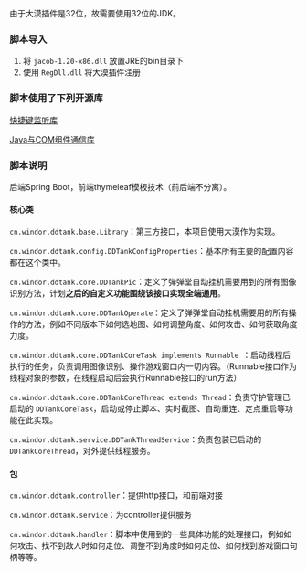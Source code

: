 由于大漠插件是32位，故需要使用32位的JDK。

### 脚本导入

1. 将 `jacob-1.20-x86.dll` 放置JRE的bin目录下
2. 使用 `RegDll.dll` 将大漠插件注册


### 脚本使用了下列开源库

[快捷键监听库](https://github.com/melloware/jintellitype)

[Java与COM组件通信库](https://github.com/freemansoft/jacob-project)

### 脚本说明

后端Spring Boot，前端thymeleaf模板技术（前后端不分离）。

#### 核心类

`cn.windor.ddtank.base.Library`：第三方接口，本项目使用大漠作为实现。

`cn.windor.ddtank.config.DDTankConfigProperties`：基本所有主要的配置内容都在这个类中。

`cn.windor.ddtank.core.DDTankPic`：定义了弹弹堂自动挂机需要用到的所有图像识别方法，计划**之后的自定义功能围绕该接口实现全端通用**。

`cn.windor.ddtank.core.DDTankOperate`：定义了弹弹堂自动挂机需要用的所有操作的方法，例如不同版本下如何选地图、如何调整角度、如何攻击、如何获取角度力度。

`cn.windor.ddtank.core.DDTankCoreTask implements Runnable `：启动线程后执行的任务，负责调用图像识别、操作游戏窗口内一切内容。（Runnable接口作为线程对象的参数，在线程启动后会执行Runnable接口的run方法）

`cn.windor.ddtank.core.DDTankCoreThread extends Thread`：负责守护管理已启动的 `DDTankCoreTask`，启动或停止脚本、实时截图、自动重连、定点重启等功能在此实现。

`cn.windor.ddtank.service.DDTankThreadService`：负责包装已启动的`DDTankCoreThread`，对外提供线程服务。

#### 包

`cn.windor.ddtank.controller`：提供http接口，和前端对接

`cn.windor.ddtank.service`：为controller提供服务

`cn.windor.ddtank.handler`：脚本中使用到的一些具体功能的处理接口，例如如何攻击、找不到敌人时如何走位、调整不到角度时如何走位、如何找到游戏窗口句柄等等。